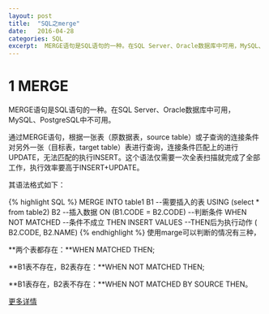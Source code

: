 ```yaml
---
layout: post
title:  "SQL之merge"
date:   2016-04-28
categories: SQL
excerpt:  MERGE语句是SQL语句的一种。在SQL Server、Oracle数据库中可用，MySQL、PostgreSQL中不可用。通过MERGE语句，根据一张表。。。
---
```

# 1 MERGE

 MERGE语句是SQL语句的一种。在SQL Server、Oracle数据库中可用，MySQL、PostgreSQL中不可用。

 通过MERGE语句，根据一张表（原数据表，source table）或子查询的连接条件对另外一张（目标表，target table）表进行查询，连接条件匹配上的进行UPDATE，无法匹配的执行INSERT。这个语法仅需要一次全表扫描就完成了全部工作，执行效率要高于INSERT+UPDATE。
 
 其语法格式如下：

{% highlight SQL %}
MERGE INTO table1 B1 --需要插入的表
USING (select * from table2) B2 --插入数据
ON (B1.CODE = B2.CODE) --判断条件
WHEN NOT MATCHED --条件不成立
THEN INSERT VALUES --THEN后为执行动作
    ( 
     B2.CODE,
     B2.NAME)
{% endhighlight %}
使用marge可以判断的情况有三种，

**两个表都存在：**WHEN MATCHED THEN;

**B1表不存在，B2表存在：**WHEN NOT MATCHED THEN;

**B1表存在，B2表不存在：**WHEN NOT MATCHED BY SOURCE THEN。

[更多详情](http://www.cnblogs.com/ruiati/archive/2013/01/18/2866017.html)